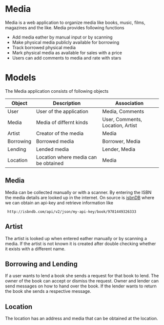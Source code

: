 # Media
Media is a web application to organize media like books, music, films, 
magazines and the like. Media provides following functions

* Add media eather by manual input or by scanning
* Make physical media publicly available for borrowing
* Track borrowed physical media
* Mark physical media as available for sales with a price
* Users can add comments to media and rate with stars

# Models
The Media application consists of following objects

Object    | Description                          | Association
--------- | ------------------------------------ | ------------------------
User      | User of the application              | Media, Comments
Media     | Media of differnt kinds              | User, Comments, Location, Artist
Artist    | Creator of the media                 | Media
Borrowing | Borrowed media                       | Borrower, Media
Lending   | Lended media                         | Lender, Media
Location  | Location where media can be obtained | Media

## Media
Media can be collected manually or with a scanner. By entering the ISBN the
media details are looked up in the internet. On source is 
[isbnDB](http://isbndb.com) where we can obtain an api-key and retrieve 
information like

     http://isbndb.com/api/v2/json/my-api-key/book/9781449326333

## Artist
The artist is looked up when entered eather manually or by scanning a media. If
the artist is not known it is created after double checking whether it exists
with a different name.

## Borrowing and Lending
If a user wants to lend a book she sends a request for that book to lend. The 
owner of the book can accept or dismiss the request. Owner and lender can send
messages on how to hand over the book. If the lender wants to return the book
she sends a respective message.

## Location
The location has an address and media that can be obtained at the location.


